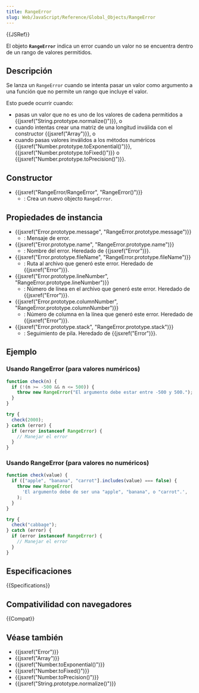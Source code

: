 ```yaml
---
title: RangeError
slug: Web/JavaScript/Reference/Global_Objects/RangeError
---
```


{{JSRef}}

El objeto **`RangeError`** indica un error cuando un valor no se encuentra dentro de un rango de valores permitidos.

## Descripción

Se lanza un `RangeError` cuando se intenta pasar un valor como argumento a una función
que no permite un rango que incluye el valor.

Esto puede ocurrir cuando:

- pasas un valor que no es uno de los valores de cadena permitidos a {{jsxref("String.prototype.normalize()")}}, o
- cuando intentas crear una matriz de una longitud inválida con el constructor {{jsxref("Array")}}, o
- cuando pasas valores inválidos a los métodos numéricos {{jsxref("Number.prototype.toExponential()")}},
  {{jsxref("Number.prototype.toFixed()")}} o {{jsxref("Number.prototype.toPrecision()")}}.

## Constructor

- {{jsxref("RangeError/RangeError", "RangeError()")}}
  - : Crea un nuevo objecto `RangeError`.

## Propiedades de instancia

- {{jsxref("Error.prototype.message", "RangeError.prototype.message")}}
  - : Mensaje de error.
- {{jsxref("Error.prototype.name", "RangeError.prototype.name")}}
  - : Nombre del error. Heredado de {{jsxref("Error")}}.
- {{jsxref("Error.prototype.fileName", "RangeError.prototype.fileName")}}
  - : Ruta al archivo que generó este error. Heredado de {{jsxref("Error")}}.
- {{jsxref("Error.prototype.lineNumber", "RangeError.prototype.lineNumber")}}
  - : Número de línea en el archivo que generó este error. Heredado de {{jsxref("Error")}}.
- {{jsxref("Error.prototype.columnNumber", "RangeError.prototype.columnNumber")}}
  - : Número de columna en la línea que generó este error. Heredado de {{jsxref("Error")}}.
- {{jsxref("Error.prototype.stack", "RangeError.prototype.stack")}}
  - : Seguimiento de pila. Heredado de {{jsxref("Error")}}.

## Ejemplo

### Usando RangeError (para valores numéricos)

```js
function check(n) {
  if (!(n >= -500 && n <= 500)) {
    throw new RangeError("El argumento debe estar entre -500 y 500.");
  }
}

try {
  check(2000);
} catch (error) {
  if (error instanceof RangeError) {
    // Manejar el error
  }
}
```

### Usando RangeError (para valores no numéricos)

```js
function check(value) {
  if (["apple", "banana", "carrot"].includes(value) === false) {
    throw new RangeError(
      'El argumento debe de ser una "apple", "banana", o "carrot".',
    );
  }
}

try {
  check("cabbage");
} catch (error) {
  if (error instanceof RangeError) {
    // Manejar el error
  }
}
```

## Especificaciones

{{Specifications}}

## Compativilidad con navegadores

{{Compat}}

## Véase también

- {{jsxref("Error")}}
- {{jsxref("Array")}}
- {{jsxref("Number.toExponential()")}}
- {{jsxref("Number.toFixed()")}}
- {{jsxref("Number.toPrecision()")}}
- {{jsxref("String.prototype.normalize()")}}
